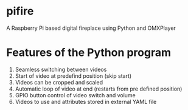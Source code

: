 # pifire
A Raspberry Pi based digital fireplace using Python and OMXPlayer

# Features of the Python program
1. Seamless switching between videos
2. Start of video at predefind position (skip start)
3. Videos can be cropped and scaled
4. Automatic loop of video at end (restarts from pre defined position)
5. GPIO button control of video switch and volume
6. Videos to use and attributes stored in external YAML file
